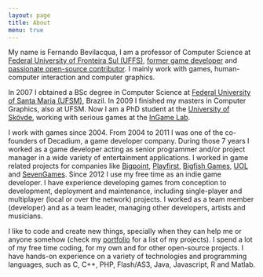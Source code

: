 ```yaml
---
layout: page
title: About
menu: true
---
```


My name is Fernando Bevilacqua, I am a professor of Computer Science at [Federal University of Fronteira Sul (UFFS)](http://www.uffs.edu.br), [former game developer](./portfolio/games/) and [passionate open-source contributor](https://github.com/Dovyski). I mainly work with games, human-computer interaction and computer graphics.

In 2007 I obtained a BSc degree in Computer Science at [Federal University of Santa Maria (UFSM)](http://www.ufsm.br), Brazil. In 2009 I finished my masters in Computer Graphics, also at UFSM. Now I am a PhD student at the [University of Skövde](http://his.se), working with serious games at the [InGame Lab](http://www.his.se/en/Research/informatics/Interaction-Lab/InGaMe-Lab/).

I work with games since 2004. From 2004 to 2011 I was one of the co-founders of Decadium, a game developer company. During those 7 years I worked as a game developer acting as senior programmer and/or project manager in a wide variety of entertainment applications. I worked in game related projects for companies like [Bigpoint](http://bigpoint.com/), [Playfirst](http://playfirst.com/), [Bigfish Games](http://www.bigfishgames.com/), [UOL](http://uol.com.br) and [SevenGames](http://sevengamesnetwork.de/). Since 2012 I use my free time as an indie game developer. I have experience developing games from conception to development, deployment and maintenance, including single-player and multiplayer (local or over the network) projects. I worked as a team member (developer) and as a team leader, managing other developers, artists and musicians.

I like to code and create new things, specially when they can help me or anyone somehow (check my [portfolio](./portfolio/) for a list of my projects). I spend a lot of my free time coding, for my own and for other open-source projects. I have hands-on experience on a variety of technologies and programming languages, such as C, C++, PHP, Flash/AS3, Java, Javascript, R and Matlab.
